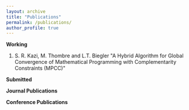 ```yaml
---
layout: archive
title: "Publications"
permalink: /publications/
author_profile: true
---
```


**Working**

  1. S. R. Kazi, M. Thombre and L.T. Biegler "A Hybrid Algorithm for Global Convergence of Mathematical Programming with Complementarity Constraints            (MPCC)"

**Submitted**

**Journal Publications**

**Conference Publications**
